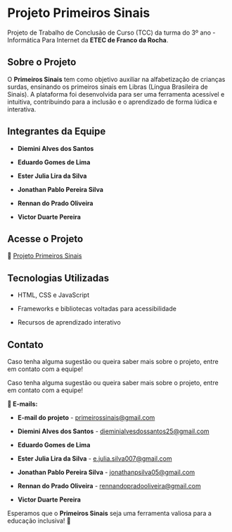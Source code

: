 # Projeto Primeiros Sinais

Projeto de Trabalho de Conclusão de Curso (TCC) da turma do 3º ano - Informática Para Internet da **ETEC de Franco da Rocha**.

## Sobre o Projeto

O **Primeiros Sinais** tem como objetivo auxiliar na alfabetização de crianças surdas, ensinando os primeiros sinais em Libras (Língua Brasileira de Sinais). A plataforma foi desenvolvida para ser uma ferramenta acessível e intuitiva, contribuindo para a inclusão e o aprendizado de forma lúdica e interativa.

## Integrantes da Equipe

- **Diemini Alves dos Santos**

- **Eduardo Gomes de Lima**

- **Ester Julia Lira da Silva**

- **Jonathan Pablo Pereira Silva**

- **Rennan do Prado Oliveira**

- **Victor Duarte Pereira**

## Acesse o Projeto

🔗 [Projeto Primeiros Sinais](https://primeiros-sinais.github.io/Projeto-Primeiros-Sinais/)

## Tecnologias Utilizadas

- HTML, CSS e JavaScript

- Frameworks e bibliotecas voltadas para acessibilidade

- Recursos de aprendizado interativo

## Contato

Caso tenha alguma sugestão ou queira saber mais sobre o projeto, entre em contato com a equipe!

Caso tenha alguma sugestão ou queira saber mais sobre o projeto, entre em contato com a equipe!

**📧 E-mails:**

- **E-mail do projeto** - primeirossinais@gmail.com

- **Diemini Alves dos Santos** - dieminialvesdossantos25@gmail.com

- **Eduardo Gomes de Lima**

- **Ester Julia Lira da Silva** - e.julia.silva007@gmail.com

- **Jonathan Pablo Pereira Silva** - jonathanpsilva05@gmail.com

- **Rennan do Prado Oliveira** - rennandopradooliveira@gmail.com

- **Victor Duarte Pereira**

Esperamos que o **Primeiros Sinais** seja uma ferramenta valiosa para a educação inclusiva! 💙

